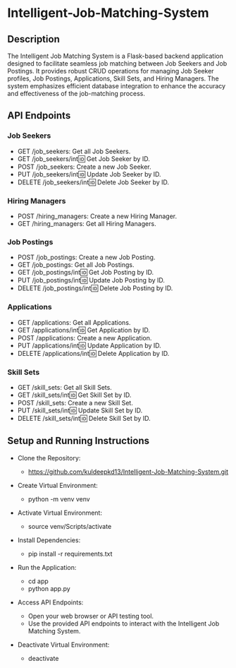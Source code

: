 # Intelligent-Job-Matching-System

## Description
The Intelligent Job Matching System is a Flask-based backend application designed to facilitate seamless job matching between Job Seekers and Job Postings. It provides robust CRUD operations for managing Job Seeker profiles, Job Postings, Applications, Skill Sets, and Hiring Managers. The system emphasizes efficient database integration to enhance the accuracy and effectiveness of the job-matching process.



## API Endpoints

### Job Seekers

- GET /job_seekers: Get all Job Seekers.
- GET /job_seekers/int:id: Get Job Seeker by ID.
- POST /job_seekers: Create a new Job Seeker.
- PUT /job_seekers/int:id: Update Job Seeker by ID.
- DELETE /job_seekers/int:id: Delete Job Seeker by ID.


### Hiring Managers
- POST /hiring_managers: Create a new Hiring Manager.
- GET /hiring_managers: Get all Hiring Managers.

### Job Postings
- POST /job_postings: Create a new Job Posting.
- GET /job_postings: Get all Job Postings.
- GET /job_postings/int:id: Get Job Posting by ID.
- PUT /job_postings/int:id: Update Job Posting by ID.
- DELETE /job_postings/int:id: Delete Job Posting by ID.

### Applications
- GET /applications: Get all Applications.
- GET /applications/int:id: Get Application by ID.
- POST /applications: Create a new Application.
- PUT /applications/int:id: Update Application by ID.
- DELETE /applications/int:id: Delete Application by ID.

### Skill Sets
- GET /skill_sets: Get all Skill Sets.
- GET /skill_sets/int:id: Get Skill Set by ID.
- POST /skill_sets: Create a new Skill Set.
- PUT /skill_sets/int:id: Update Skill Set by ID.
- DELETE /skill_sets/int:id: Delete Skill Set by ID.


## Setup and Running Instructions
- Clone the Repository:
  -  https://github.com/kuldeepkd13/Intelligent-Job-Matching-System.git

- Create Virtual Environment:
   - python -m venv venv


- Activate Virtual Environment:
  - source venv/Scripts/activate


- Install Dependencies:
   - pip install -r requirements.txt


-  Run the Application: 
    - cd app
    - python app.py

-  Access API Endpoints:

   -  Open your web browser or API testing tool.
   - Use the provided API endpoints to interact with the Intelligent Job Matching System.

-  Deactivate Virtual Environment:
   - deactivate


